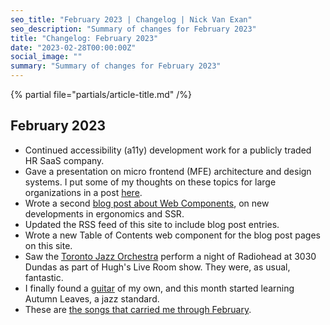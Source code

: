 ```yaml
---
seo_title: "February 2023 | Changelog | Nick Van Exan"
seo_description: "Summary of changes for February 2023"
title: "Changelog: February 2023"
date: "2023-02-28T00:00:00Z"
social_image: ""
summary: "Summary of changes for February 2023"
---
```


{% partial file="partials/article-title.md" /%}

## February 2023

- Continued accessibility (a11y) development work for a publicly traded HR SaaS company. 
- Gave a presentation on micro frontend (MFE) architecture and design systems. I put some of my thoughts on these topics for large organizations in a post [here](https://nick.vanexan.ca/posts/micro-frontends).
- Wrote a second [blog post about Web Components](https://nick.vanexan.ca/posts/web-components), on new developments in ergonomics and SSR.
- Updated the RSS feed of this site to include blog post entries.
- Wrote a new Table of Contents web component for the blog post pages on this site.
- Saw the [Toronto Jazz Orchestra](https://thetjo.com/) perform a night of Radiohead at 3030 Dundas as part of Hugh's Live Room show. They were, as usual, fantastic.
- I finally found a [guitar](https://www.fender.com/en-US/40th-anniversary-stratocaster-vintage-edition/0379510572.html) of my own, and this month started learning Autumn Leaves, a jazz standard.
- These are [the songs that carried me through February](https://open.spotify.com/playlist/0Y3d7bM5xMRwqZtKkOHi3p?si=bbe2c5a65f99432e).


